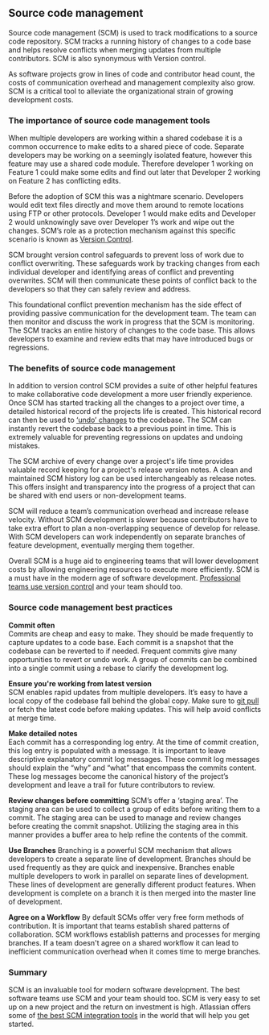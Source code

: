 ## Source code management

Source code management (SCM) is used to track modifications to a source code repository. SCM tracks a running history of changes to a code base and helps resolve conflicts when merging updates from multiple contributors. SCM is also synonymous with Version control. 

As software projects grow in lines of code and contributor head count, the costs of communication overhead and management complexity also grow. SCM is a critical tool to alleviate the organizational strain of growing development costs.

### The importance of source code management tools

When multiple developers are working within a shared codebase it is a common occurrence to make edits to a shared piece of code. Separate developers may be working on a seemingly isolated feature, however this feature may use a shared code module. Therefore developer 1 working on Feature 1 could make some edits and find out later that Developer 2 working on Feature 2 has conflicting edits.

Before the adoption of SCM this was a nightmare scenario. Developers would edit text files directly and move them around to remote locations using FTP or other protocols. Developer 1 would make edits and Developer 2 would unknowingly save over Developer 1’s work and wipe out the changes. SCM’s role as a protection mechanism against this specific scenario is known as [Version Control](#what-is-version-control).

SCM brought version control safeguards to prevent loss of work due to conflict overwriting. These safeguards work by tracking changes from each individual developer and identifying areas of conflict and preventing overwrites. SCM will then communicate these points of conflict back to the developers so that they can safely review and address.

This foundational conflict prevention mechanism has the side effect of providing passive communication for the development team. The team can then monitor and discuss the work in progress that the SCM is monitoring. The SCM tracks an entire history of changes to the code base. This allows developers to examine and review edits that may have introduced bugs or regressions.

### The benefits of source code management

In addition to version control SCM provides a suite of other helpful features to make collaborative code development a more user friendly experience. Once SCM has started tracking all the changes to a project over time, a detailed historical record of the projects life is created. This historical record can then be used to [‘undo’ changes](#undoing-changes) to the codebase. The SCM can instantly revert the codebase back to a previous point in time. This is extremely valuable for preventing regressions on updates and undoing mistakes.

The SCM archive of every change over a project's life time provides valuable record keeping for a project's release version notes. A clean and maintained SCM history log can be used interchangeably as release notes. This offers insight and transparency into the progress of a project that can be shared with end users or non-development teams.

SCM will reduce a team’s communication overhead and increase release velocity. Without SCM development is slower because contributors have to take extra effort to plan a non-overlapping sequence of develop for release. With SCM developers can work independently on separate branches of feature development, eventually merging them together.

Overall SCM is a huge aid to engineering teams that will lower development costs by allowing engineering resources to execute more efficiently. SCM is a must have in the modern age of software development. [Professional teams use version control](https://bitbucket-marketing.atlassian.com/version-control-software) and your team should too.

### Source code management best practices

**Commit often**  
Commits are cheap and easy to make. They should be made frequently to capture updates to a code base. Each commit is a snapshot that the codebase can be reverted to if needed. Frequent commits give many opportunities to revert or undo work. A group of commits can be combined into a single commit using a rebase to clarify the development log.

**Ensure you're working from latest version**    
SCM enables rapid updates from multiple developers. It’s easy to have a local copy of the codebase fall behind the global copy. Make sure to [git pull](#git-pull) or fetch the latest code before making updates. This will help avoid conflicts at merge time.

**Make detailed notes**  
Each commit has a corresponding log entry. At the time of commit creation, this log entry is populated with a message. It is important to leave descriptive explanatory commit log messages. These commit log messages should explain the “why” and “what” that encompass the commits content. These log messages become the canonical history of the project’s development and leave a trail for future contributors to review.

**Review changes before committing** 
SCM’s offer a ‘staging area’. The staging area can be used to collect a group of edits before writing them to a commit. The staging area can be used to manage and review changes before creating the commit snapshot. Utilizing the staging area in this manner provides a buffer area to help refine the contents of the commit.

**Use Branches** 
Branching is a powerful SCM mechanism that allows developers to create a separate line of development. Branches should be used frequently as they are quick and inexpensive. Branches enable multiple developers to work in parallel on separate lines of development. These lines of development are generally different product features. When development is complete on a branch it is then merged into the master line of development.

**Agree on a Workflow** 
By default SCMs offer very free form methods of contribution. It is important that teams establish shared patterns of collaboration. SCM workflows establish patterns and processes for merging branches. If a team doesn't agree on a shared workflow it can lead to inefficient communication overhead when it comes time to merge branches.

### Summary

SCM is an invaluable tool for modern software development. The best software teams use SCM and your team should too. SCM is very easy to set up on a new project and the return on investment is high. Atlassian offers some of [the best SCM integration tools](https://bitbucket.org/product/) in the world that will help you get started.
